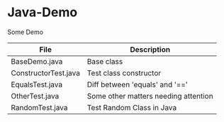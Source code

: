 # Java-Demo
Some Demo

| File  | Description |
| ------------- | ------------- |
| BaseDemo.java  | Base class   |
| ConstructorTest.java | 	Test class constructor |
| EqualsTest.java | Diff between 'equals' and '==' |
| OtherTest.java | 	Some other matters needing attention |
| RandomTest.java | Test Random Class in Java |
